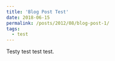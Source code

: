 ```yaml
---
title: 'Blog Post Test'
date: 2018-06-15
permalink: /posts/2012/08/blog-post-1/
tags:
  - test
---
```


Testy test test test.

